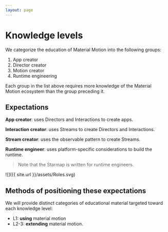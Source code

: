 ```yaml
---
layout: page
---
```


# Knowledge levels

We categorize the education of Material Motion into the following groups:

1. App creator
2. Director creator
3. Motion creator
4. Runtime engineering

Each group in the list above requires more knowledge of the Material Motion ecosystem than the group preceding it.

## Expectations

**App creator**: uses Directors and Interactions to create apps.

**Interaction creator**: uses Streams to create Directors and Interactions.

**Stream creator**: uses the observable pattern to create Streams.

**Runtime engineer**: uses platform-specific considerations to build the runtime.

> Note that the Starmap is written for runtime engineers.

![]({{ site.url }}/assets/Roles.svg)

## Methods of positioning these expectations

We will provide distinct categories of educational material targeted toward each knowledge level:

- L1: **using** material motion
- L2-3: **extending** material motion.
